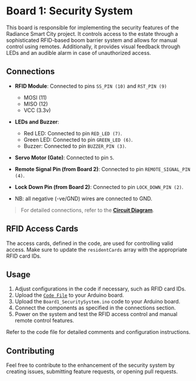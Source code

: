 # Board 1: Security System

This board is responsible for implementing the security features of the Radiance Smart City project. It controls access to the estate through a sophisticated RFID-based boom barrier system and allows for manual control using remotes. Additionally, it provides visual feedback through LEDs and an audible alarm in case of unauthorized access.

## Connections

- **RFID Module**: Connected to pins `SS_PIN (10)` and `RST_PIN (9)`
  - MOSI (11)
  - MISO (12)
  - VCC (3.3v)

- **LEDs and Buzzer**:
  - Red LED: Connected to pin `RED_LED (7)`.
  - Green LED: Connected to pin `GREEN_LED (6)`.
  - Buzzer: Connected to pin `BUZZER_PIN (3)`.

- **Servo Motor (Gate)**: Connected to pin `5`.

- **Remote Signal Pin (from Board 2)**: Connected to pin `REMOTE_SIGNAL_PIN (4)`.

- **Lock Down Pin (from Board 2)**: Connected to pin `LOCK_DOWN_PIN (2)`.

- NB: all negative (-ve/GND) wires are connected to GND.

> For detailed connections, refer to the [**Circuit Diagram**](../RSC-circuit-diagram.jpg).

## RFID Access Cards

The access cards, defined in the code, are used for controlling valid access. Make sure to update the `residentCards` array with the appropriate RFID card IDs.

## Usage

1. Adjust configurations in the code if necessary, such as RFID card IDs.
2. Upload the [`Code File`](./Board1_SecuritySystem.ino) to your Arduino board.
2. Upload the `Board1_SecuritySystem.ino` code to your Arduino board.
3. Connect the components as specified in the connections section.
4. Power on the system and test the RFID access control and manual remote control features.

Refer to the code file for detailed comments and configuration instructions.

## Contributing

Feel free to contribute to the enhancement of the security system by creating issues, submitting feature requests, or opening pull requests.

